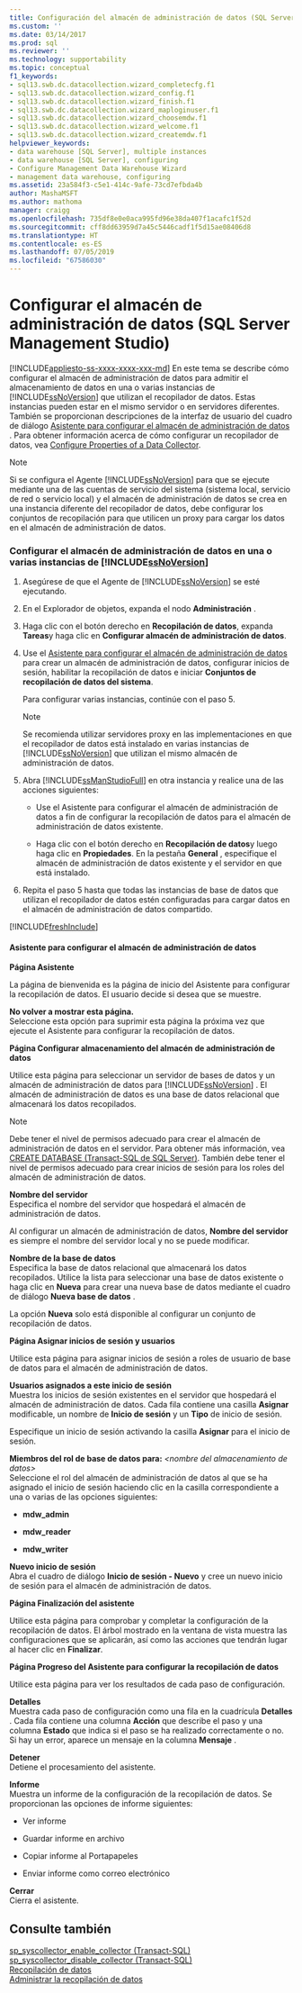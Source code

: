 ```yaml
---
title: Configuración del almacén de administración de datos (SQL Server Management Studio) | Microsoft Docs
ms.custom: ''
ms.date: 03/14/2017
ms.prod: sql
ms.reviewer: ''
ms.technology: supportability
ms.topic: conceptual
f1_keywords:
- sql13.swb.dc.datacollection.wizard_completecfg.f1
- sql13.swb.dc.datacollection.wizard_config.f1
- sql13.swb.dc.datacollection.wizard_finish.f1
- sql13.swb.dc.datacollection.wizard_maploginuser.f1
- sql13.swb.dc.datacollection.wizard_choosemdw.f1
- sql13.swb.dc.datacollection.wizard_welcome.f1
- sql13.swb.dc.datacollection.wizard_createmdw.f1
helpviewer_keywords:
- data warehouse [SQL Server], multiple instances
- data warehouse [SQL Server], configuring
- Configure Management Data Warehouse Wizard
- management data warehouse, configuring
ms.assetid: 23a584f3-c5e1-414c-9afe-73cd7efbda4b
author: MashaMSFT
ms.author: mathoma
manager: craigg
ms.openlocfilehash: 735df8e0e0aca995fd96e38da407f1acafc1f52d
ms.sourcegitcommit: cff8dd63959d7a45c5446cadf1f5d15ae08406d8
ms.translationtype: HT
ms.contentlocale: es-ES
ms.lasthandoff: 07/05/2019
ms.locfileid: "67586030"
---
```

# <a name="configure-the-management-data-warehouse-sql-server-management-studio"></a>Configurar el almacén de administración de datos (SQL Server Management Studio)
[!INCLUDE[appliesto-ss-xxxx-xxxx-xxx-md](../../includes/appliesto-ss-xxxx-xxxx-xxx-md.md)]
  En este tema se describe cómo configurar el almacén de administración de datos para admitir el almacenamiento de datos en una o varias instancias de [!INCLUDE[ssNoVersion](../../includes/ssnoversion-md.md)] que utilizan el recopilador de datos. Estas instancias pueden estar en el mismo servidor o en servidores diferentes. También se proporcionan descripciones de la interfaz de usuario del cuadro de diálogo [Asistente para configurar el almacén de administración de datos](#Wizard) . Para obtener información acerca de cómo configurar un recopilador de datos, vea [Configure Properties of a Data Collector](../../relational-databases/data-collection/configure-properties-of-a-data-collector.md).  
  
> [!NOTE]  
>  Si se configura el Agente [!INCLUDE[ssNoVersion](../../includes/ssnoversion-md.md)] para que se ejecute mediante una de las cuentas de servicio del sistema (sistema local, servicio de red o servicio local) y el almacén de administración de datos se crea en una instancia diferente del recopilador de datos, debe configurar los conjuntos de recopilación para que utilicen un proxy para cargar los datos en el almacén de administración de datos.  
  
### <a name="configure-the-management-data-warehouse-on-a-single-instance-or-multiple-instances-of-includessnoversionincludesssnoversion-mdmd"></a>Configurar el almacén de administración de datos en una o varias instancias de [!INCLUDE[ssNoVersion](../../includes/ssnoversion-md.md)]  
  
1.  Asegúrese de que el Agente de [!INCLUDE[ssNoVersion](../../includes/ssnoversion-md.md)] se esté ejecutando.  
  
2.  En el Explorador de objetos, expanda el nodo **Administración** .  
  
3.  Haga clic con el botón derecho en **Recopilación de datos**, expanda **Tareas**y haga clic en **Configurar almacén de administración de datos**.  
  
4.  Use el [Asistente para configurar el almacén de administración de datos](#Wizard) para crear un almacén de administración de datos, configurar inicios de sesión, habilitar la recopilación de datos e iniciar **Conjuntos de recopilación de datos del sistema**.  
  
     Para configurar varias instancias, continúe con el paso 5.  
  
    > [!NOTE]  
    >  Se recomienda utilizar servidores proxy en las implementaciones en que el recopilador de datos está instalado en varias instancias de [!INCLUDE[ssNoVersion](../../includes/ssnoversion-md.md)] que utilizan el mismo almacén de administración de datos.  
  
5.  Abra [!INCLUDE[ssManStudioFull](../../includes/ssmanstudiofull-md.md)] en otra instancia y realice una de las acciones siguientes:  
  
    -   Use el Asistente para configurar el almacén de administración de datos a fin de configurar la recopilación de datos para el almacén de administración de datos existente.  
  
    -   Haga clic con el botón derecho en **Recopilación de datos**y luego haga clic en **Propiedades**. En la pestaña **General** , especifique el almacén de administración de datos existente y el servidor en que está instalado.  
  
6.  Repita el paso 5 hasta que todas las instancias de base de datos que utilizan el recopilador de datos estén configuradas para cargar datos en el almacén de administración de datos compartido.  

[!INCLUDE[freshInclude](../../includes/paragraph-content/fresh-note-steps-feedback.md)]

####  <a name="Wizard"></a> Asistente para configurar el almacén de administración de datos  
 **Página Asistente**  
  
 La página de bienvenida es la página de inicio del Asistente para configurar la recopilación de datos. El usuario decide si desea que se muestre.  
  
 **No volver a mostrar esta página.**  
 Seleccione esta opción para suprimir esta página la próxima vez que ejecute el Asistente para configurar la recopilación de datos.  
  
 **Página Configurar almacenamiento del almacén de administración de datos**  
  
 Utilice esta página para seleccionar un servidor de bases de datos y un almacén de administración de datos para [!INCLUDE[ssNoVersion](../../includes/ssnoversion-md.md)] . El almacén de administración de datos es una base de datos relacional que almacenará los datos recopilados.  
  
> [!NOTE]  
>  Debe tener el nivel de permisos adecuado para crear el almacén de administración de datos en el servidor. Para obtener más información, vea [CREATE DATABASE &#40;Transact-SQL de SQL Server&#41;](../../t-sql/statements/create-database-sql-server-transact-sql.md). También debe tener el nivel de permisos adecuado para crear inicios de sesión para los roles del almacén de administración de datos.  
  
 **Nombre del servidor**  
 Especifica el nombre del servidor que hospedará el almacén de administración de datos.  
  
 Al configurar un almacén de administración de datos, **Nombre del servidor** es siempre el nombre del servidor local y no se puede modificar.  
  
 **Nombre de la base de datos**  
 Especifica la base de datos relacional que almacenará los datos recopilados. Utilice la lista para seleccionar una base de datos existente o haga clic en **Nueva** para crear una nueva base de datos mediante el cuadro de diálogo **Nueva base de datos** .  
  
 La opción **Nueva** solo está disponible al configurar un conjunto de recopilación de datos.  
  
 **Página Asignar inicios de sesión y usuarios**  
  
 Utilice esta página para asignar inicios de sesión a roles de usuario de base de datos para el almacén de administración de datos.  
  
 **Usuarios asignados a este inicio de sesión**  
 Muestra los inicios de sesión existentes en el servidor que hospedará el almacén de administración de datos. Cada fila contiene una casilla **Asignar** modificable, un nombre de **Inicio de sesión** y un **Tipo** de inicio de sesión.  
  
 Especifique un inicio de sesión activando la casilla **Asignar** para el inicio de sesión.  
  
 **Miembros del rol de base de datos para:** *\<nombre del almacenamiento de datos>*  
 Seleccione el rol del almacén de administración de datos al que se ha asignado el inicio de sesión haciendo clic en la casilla correspondiente a una o varias de las opciones siguientes:  
  
-   **mdw_admin**  
  
-   **mdw_reader**  
  
-   **mdw_writer**  
  
 **Nuevo inicio de sesión**  
 Abra el cuadro de diálogo **Inicio de sesión - Nuevo** y cree un nuevo inicio de sesión para el almacén de administración de datos.  
  
 **Página Finalización del asistente**  
  
 Utilice esta página para comprobar y completar la configuración de la recopilación de datos. El árbol mostrado en la ventana de vista muestra las configuraciones que se aplicarán, así como las acciones que tendrán lugar al hacer clic en **Finalizar**.  
  
 **Página Progreso del Asistente para configurar la recopilación de datos**  
  
 Utilice esta página para ver los resultados de cada paso de configuración.  
  
 **Detalles**  
 Muestra cada paso de configuración como una fila en la cuadrícula **Detalles** . Cada fila contiene una columna **Acción** que describe el paso y una columna **Estado** que indica si el paso se ha realizado correctamente o no. Si hay un error, aparece un mensaje en la columna **Mensaje** .  
  
 **Detener**  
 Detiene el procesamiento del asistente.  
  
 **Informe**  
 Muestra un informe de la configuración de la recopilación de datos. Se proporcionan las opciones de informe siguientes:  
  
-   Ver informe  
  
-   Guardar informe en archivo  
  
-   Copiar informe al Portapapeles  
  
-   Enviar informe como correo electrónico  
  
 **Cerrar**  
 Cierra el asistente.  
  
## <a name="see-also"></a>Consulte también  
 [sp_syscollector_enable_collector &#40;Transact-SQL&#41;](../../relational-databases/system-stored-procedures/sp-syscollector-enable-collector-transact-sql.md)   
 [sp_syscollector_disable_collector &#40;Transact-SQL&#41;](../../relational-databases/system-stored-procedures/sp-syscollector-disable-collector-transact-sql.md)   
 [Recopilación de datos](../../relational-databases/data-collection/data-collection.md)   
 [Administrar la recopilación de datos](../../relational-databases/data-collection/manage-data-collection.md)  
  
  
